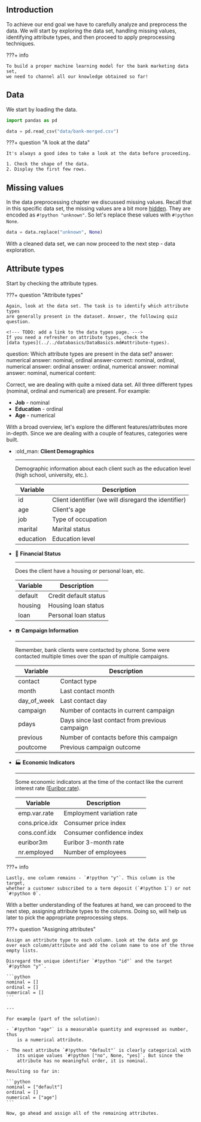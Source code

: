 ## Introduction

To achieve our end goal we have to carefully analyze and preprocess the data.
We will start by exploring the data set, handling missing values, identifying 
attribute types, and then proceed to apply preprocessing techniques.

???+ info

    To build a proper machine learning model for the bank marketing data set, 
    we need to channel all our knowledge obtained so far!

## Data

We start by loading the data.

```python
import pandas as pd

data = pd.read_csv("data/bank-merged.csv")
```

???+ question "A look at the data"

    It's always a good idea to take a look at the data before proceeding.

    1. Check the shape of the data.
    2. Display the first few rows.

## Missing values

In the data preprocessing chapter we discussed missing values. Recall that 
in this specific data set, the missing values are a bit more 
[hidden](../data/preprocessing.md#missing-values-in-disguise).
They are encoded as `#!python "unknown"`. So let's replace these values with
`#!python None`.

```python
data = data.replace("unknown", None)
```

With a cleaned data set, we can now proceed to the next step - data 
exploration. 

## Attribute types

Start by checking the attribute types.

???+ question "Attribute types"

    Again, look at the data set. The task is to identify which attribute types 
    are generally present in the dataset. Answer, the following quiz question.

    <!--- TODO: add a link to the data types page. --->
    If you need a refresher on attribute types, check the
    [data types](../../databasics/DataBasics.md#attribute-types).

<?quiz?>
question: Which attribute types are present in the data set?
answer: numerical
answer: nominal, ordinal
answer-correct: nominal, ordinal, numerical
answer: ordinal
answer: ordinal, numerical
answer: nominal
answer: nominal, numerical
content:
<p>Correct, we are dealing with quite a mixed data set. All three different 
types (nominal, ordinal and numerical) are present. For example:
<ul>
    <li><strong>Job</strong> - nominal</li>
    <li><strong>Education</strong> - ordinal</li>
    <li><strong>Age</strong> - numerical</li>
</ul>
<?/quiz?>

With a broad overview, let's explore the different features/attributes more 
in-depth. Since we are dealing with a couple of features, categories were 
built. 

<div class="grid cards" markdown>

-   :old_man: __Client Demographics__

    ---
    
    Demographic information about each client such as the education level
    (high school, university, etc.).

    | Variable  | Description                                          |
    |-----------|------------------------------------------------------|
    | id        | Client identifier (we will disregard the identifier) |
    | age       | Client's age                                         |
    | job       | Type of occupation                                   |
    | marital   | Marital status                                       |
    | education | Education level                                      |

-   :money_mouth_face: __Financial Status__

    ---

    Does the client have a housing or personal loan, etc.

    | Variable | Description           |
    |----------|-----------------------|
    | default  | Credit default status |
    | housing  | Housing loan status   |
    | loan     | Personal loan status  |

-   :telephone: __Campaign Information__

    ---
    
    Remember, bank clients were contacted by phone. Some were contacted 
    multiple times over the span of multiple campaigns.

    | Variable    | Description                                    |
    |-------------|------------------------------------------------|
    | contact     | Contact type                                   |
    | month       | Last contact month                             |
    | day_of_week | Last contact day                               |
    | campaign    | Number of contacts in current campaign         |
    | pdays       | Days since last contact from previous campaign |
    | previous    | Number of contacts before this campaign        |
    | poutcome    | Previous campaign outcome                      |

-   :factory: __Economic Indicators__

    ---
    
    Some economic indicators at the time of the contact like the current
    interest rate ([Euribor rate](https://www.euribor-rates.eu/en/)).

    | Variable       | Description               |
    |----------------|---------------------------|
    | emp.var.rate   | Employment variation rate |
    | cons.price.idx | Consumer price index      |
    | cons.conf.idx  | Consumer confidence index |
    | euribor3m      | Euribor 3-month rate      |
    | nr.employed    | Number of employees       |

</div>

???+ info

    Lastly, one column remains - `#!python "y"`. This column is the target, 
    whether a customer subscribed to a term deposit (`#!python 1`) or not
    `#!python 0`.

With a better understanding of the features at hand, we can proceed to the 
next step, assigning attribute types to the columns. Doing so, will help us 
later to pick the appropriate preprocessing steps.

???+ question "Assigning attributes"

    Assign an attribute type to each column. Look at the data and go 
    over each column/attribute and add the column name to one of the three 
    empty lists.

    Disregard the unique identifier `#!python "id"` and the target 
    `#!python "y"`.

    ```python
    nominal = []
    ordinal = []
    numerical = []
    ```

    ---    

    For example (part of the solution): 

    - `#!python "age"` is a measurable quantity and expressed as number, thus
        is a numerical attribute.

    - The next attribute `#!python "default"` is clearly categorical with 
        its unique values `#!python ["no", None, "yes]`. But since the 
        attribute has no meaningful order, it is nominal.
    
    Resulting so far in:

    ```python
    nominal = ["default"]
    ordinal = []
    numerical = ["age"]
    ```

    Now, go ahead and assign all of the remaining attributes.
